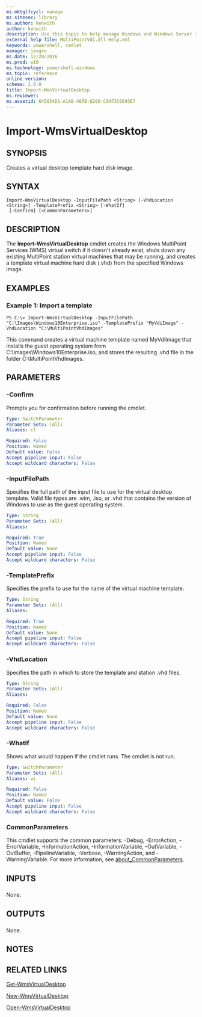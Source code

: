 ```yaml
---
ms.mktglfcycl: manage
ms.sitesec: library
ms.author: kenwith
author: kenwith
description: Use this topic to help manage Windows and Windows Server technologies with Windows PowerShell.
external help file: MultiPointVdi.dll-Help.xml
keywords: powershell, cmdlet
manager: jasgro
ms.date: 12/20/2016
ms.prod: w10
ms.technology: powershell-windows
ms.topic: reference
online version: 
schema: 2.0.0
title: Import-WmsVirtualDesktop
ms.reviewer:
ms.assetid: 645034D1-A1A8-48FB-8280-C9AF3C0693E7
---
```


# Import-WmsVirtualDesktop

## SYNOPSIS
Creates a virtual desktop template hard disk image.

## SYNTAX

```
Import-WmsVirtualDesktop -InputFilePath <String> [-VhdLocation <String>] -TemplatePrefix <String> [-WhatIf]
 [-Confirm] [<CommonParameters>]
```

## DESCRIPTION
The **Import-WmsVirtualDesktop** cmdlet creates the Windows MultiPoint Services (WMS) virtual switch if it doesn't already exist, shuts down any existing MultiPoint station virtual machines that may be running, and creates a template virtual machine hard disk (.vhd) from the specified Windows image.

## EXAMPLES

### Example 1: Import a template
```
PS C:\> Import-WmsVirtualDesktop -InputFilePath "C:\Images\Windows10Enterprise.iso" -TemplatePrefix "MyVdiImage" -VhdLocation "C:\MultiPointVhdImages"
```

This command creates a virtual machine template named MyVdiImage that installs the guest operating system from C:\images\Windows10Enterprise.iso, and stores the resulting .vhd file in the folder C:\MultiPointVhdImages.

## PARAMETERS

### -Confirm
Prompts you for confirmation before running the cmdlet.

```yaml
Type: SwitchParameter
Parameter Sets: (All)
Aliases: cf

Required: False
Position: Named
Default value: False
Accept pipeline input: False
Accept wildcard characters: False
```

### -InputFilePath
Specifies the full path of the input file to use for the virtual desktop template.
Valid file types are .wim, .iso, or .vhd that contains the version of Windows to use as the guest operating system.

```yaml
Type: String
Parameter Sets: (All)
Aliases: 

Required: True
Position: Named
Default value: None
Accept pipeline input: False
Accept wildcard characters: False
```

### -TemplatePrefix
Specifies the prefix to use for the name of the virtual machine template.

```yaml
Type: String
Parameter Sets: (All)
Aliases: 

Required: True
Position: Named
Default value: None
Accept pipeline input: False
Accept wildcard characters: False
```

### -VhdLocation
Specifies the path in which to store the template and station .vhd files.

```yaml
Type: String
Parameter Sets: (All)
Aliases: 

Required: False
Position: Named
Default value: None
Accept pipeline input: False
Accept wildcard characters: False
```

### -WhatIf
Shows what would happen if the cmdlet runs.
The cmdlet is not run.

```yaml
Type: SwitchParameter
Parameter Sets: (All)
Aliases: wi

Required: False
Position: Named
Default value: False
Accept pipeline input: False
Accept wildcard characters: False
```

### CommonParameters
This cmdlet supports the common parameters: -Debug, -ErrorAction, -ErrorVariable, -InformationAction, -InformationVariable, -OutVariable, -OutBuffer, -PipelineVariable, -Verbose, -WarningAction, and -WarningVariable. For more information, see [about_CommonParameters](http://go.microsoft.com/fwlink/?LinkID=113216).

## INPUTS

###  
None.

## OUTPUTS

###  
None.

## NOTES

## RELATED LINKS

[Get-WmsVirtualDesktop](./Get-WmsVirtualDesktop.md)

[New-WmsVirtualDesktop](./New-WmsVirtualDesktop.md)

[Open-WmsVirtualDesktop](./Open-WmsVirtualDesktop.md)

